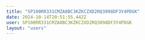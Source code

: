```yaml
---
title: "SP100RR331CMZA8BC3KZKCZXD2RQ3098DF3Y4PDGK"
date: 2024-10-14T20:51:55.442Z
user: SP100RR331CMZA8BC3KZKCZXD2RQ3098DF3Y4PDGK
layout: "users"
---
```

    